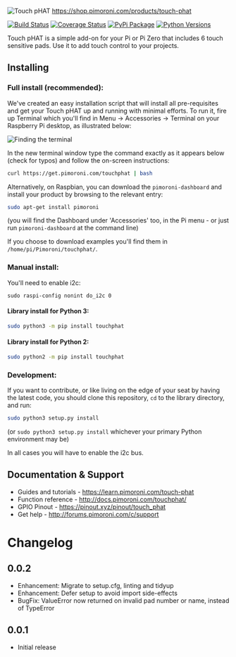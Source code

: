 ![Touch pHAT](touchphat-logo.png)
https://shop.pimoroni.com/products/touch-phat

[![Build Status](https://shields.io/github/workflow/status/pimoroni/touch-phat/Python%20Tests.svg)](https://github.com/pimoroni/touch-phat/actions/workflows/test.yml)
[![Coverage Status](https://coveralls.io/repos/github/pimoroni/touch-phat/badge.svg?branch=master)](https://coveralls.io/github/pimoroni/touch-phat?branch=master)
[![PyPi Package](https://img.shields.io/pypi/v/touchphat.svg)](https://pypi.python.org/pypi/touchphat)
[![Python Versions](https://img.shields.io/pypi/pyversions/touchphat.svg)](https://pypi.python.org/pypi/touchphat)

Touch pHAT is a simple add-on for your Pi or Pi Zero that includes 6 touch sensitive pads. Use it to add touch control to your projects.

## Installing

### Full install (recommended):

We've created an easy installation script that will install all pre-requisites and get your Touch pHAT
up and running with minimal efforts. To run it, fire up Terminal which you'll find in Menu -> Accessories -> Terminal
on your Raspberry Pi desktop, as illustrated below:

![Finding the terminal](http://get.pimoroni.com/resources/github-repo-terminal.png)

In the new terminal window type the command exactly as it appears below (check for typos) and follow the on-screen instructions:

```bash
curl https://get.pimoroni.com/touchphat | bash
```

Alternatively, on Raspbian, you can download the `pimoroni-dashboard` and install your product by browsing to the relevant entry:

```bash
sudo apt-get install pimoroni
```
(you will find the Dashboard under 'Accessories' too, in the Pi menu - or just run `pimoroni-dashboard` at the command line)

If you choose to download examples you'll find them in `/home/pi/Pimoroni/touchphat/`.

### Manual install:

You'll need to enable i2c:

```
sudo raspi-config nonint do_i2c 0
```

#### Library install for Python 3:

```bash
sudo python3 -m pip install touchphat
```

#### Library install for Python 2:

```bash
sudo python2 -m pip install touchphat
```

### Development:

If you want to contribute, or like living on the edge of your seat by having the latest code, you should clone this repository, `cd` to the library directory, and run:

```bash
sudo python3 setup.py install
```
(or `sudo python3 setup.py install` whichever your primary Python environment may be)

In all cases you will have to enable the i2c bus.

## Documentation & Support

* Guides and tutorials - https://learn.pimoroni.com/touch-phat
* Function reference - http://docs.pimoroni.com/touchphat/
* GPIO Pinout - https://pinout.xyz/pinout/touch_phat
* Get help - http://forums.pimoroni.com/c/support

# Changelog
0.0.2
-----

* Enhancement: Migrate to setup.cfg, linting and tidyup
* Enhancement: Defer setup to avoid import side-effects
* BugFix: ValueError now returned on invalid pad number or name, instead of TypeError

0.0.1
-----

* Initial release

